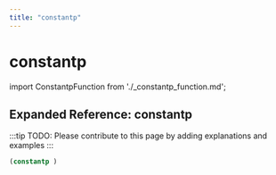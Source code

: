 ```yaml
---
title: "constantp"
---
```


# constantp

import ConstantpFunction from './_constantp_function.md';

<ConstantpFunction />

## Expanded Reference: constantp

:::tip
TODO: Please contribute to this page by adding explanations and examples
:::

```lisp
(constantp )
```
